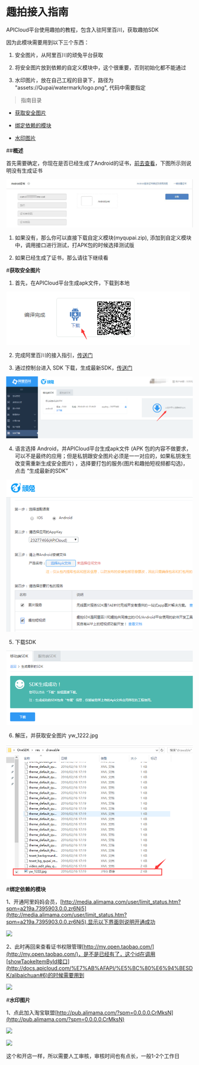 # 趣拍接入指南
APICloud平台使用趣拍的教程，包含入驻阿里百川，获取趣拍SDK

因为此模块需要用到以下三个东西：

1. 安全图片，从阿里百川的顽兔平台获取

2. 将安全图片放到依赖的自定义模块中，这个很重要，否则初始化都不能通过

3. 水印图片，放在自己工程的目录下，路径为 "assets://Qupai/watermark/logo.png", 代码中需要指定

>指南目录

* [获取安全图片](#获取安全图片)

* [绑定依赖的模块](#绑定依赖的模块)

* [水印图片](#水印图片)


##**概述**

首先需要确定，你现在是否已经生成了Android的证书，[前去查看](http://www.apicloud.com/certificate)，下图所示则说明没有生成证书

![](./img/zs.jpg)

1. 如果没有，那么你可以直接下载自定义模块(myqupai.zip), 添加到自定义模块中，调用接口进行测试，打APK包的时候选择测试版

2. 如果已经生成了证书，那么请往下继续看


#**获取安全图片**<div id="获取安全图片"></div>

1. 首先，在APICloud平台生成apk文件，下载到本地

![](./img/apk.png)

2. 完成阿里百川的接入指引，[传送门](http://baichuan.taobao.com/doc2/detail?spm=0.0.0.0.Ic4eyn&treeId=38&articleId=102761&docType=1)

3. 通过控制台进入 SDK 下载，生成最新SDK，[传送门](http://wantu.taobao.com/sdk/index.htm?spm=a312x.7754881.0.0.HYWRNF#/mobile)

![](./img/sdkxz.png)

4. 语言选择 Android，并APICloud平台生成apk文件 (APK 包的内容不做要求，可以不是最终的应用；但是私钥跟安全图片必须是一一对应的，如果私钥发生改变需重新生成安全图片) ，选择要打包的服务(图片和趣拍短视频都勾选)，点击 “生成最新的SDK”

![](./img/dbfw.png)

5. 下载SDK

![](./img/xzsdk.png)

6. 解压，并获取安全图片 yw_1222.jpg

![](./img/yw12222.png)


#**绑定依赖的模块**<div id="绑定依赖的模块"></div>

1、开通阿里妈妈会员，[http://media.alimama.com/user/limit_status.htm?spm=a219a.7395903.0.0.zr6Ni5](http://media.alimama.com/user/limit_status.htm?spm=a219a.7395903.0.0.zr6Ni5),显示以下界面则说明开通成功

![](./img/07.png)

2、此时再回来查看证书权限管理[http://my.open.taobao.com/](http://my.open.taobao.com/)，是不是已经有了，这个id在调用[showTaokeItemById接口](http://docs.apicloud.com/%E7%AB%AFAPI/%E5%BC%80%E6%94%BESDK/alibaichuan#6)的时候需要用到

![](./img/08.png)


#**水印图片**<div id="水印图片"></div>

1、点此加入淘宝联盟[http://pub.alimama.com/?spm=0.0.0.0.CrMksN](http://pub.alimama.com/?spm=0.0.0.0.CrMksN)

![](./img/09.png)

![](./img/10.png)

这个和开店一样，所以需要人工审核，审核时间也有点长，一般1-2个工作日
